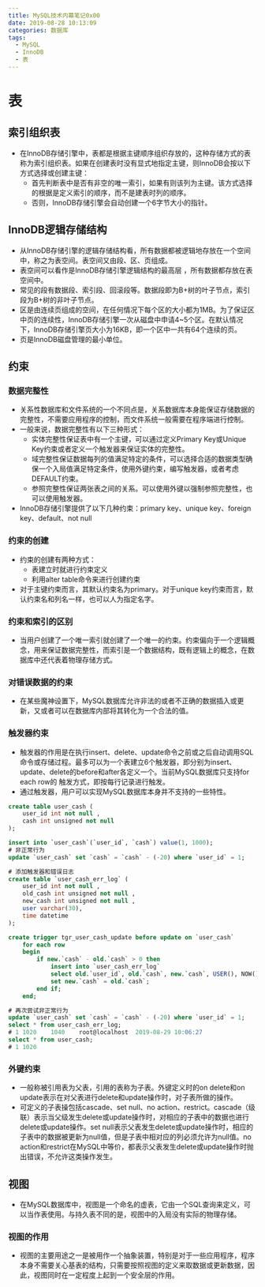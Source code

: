 ```yaml
---
title: MySQL技术内幕笔记0x00
date: 2019-08-28 10:13:09
categories: 数据库
tags:
  - MySQL
  - InnoDB
  - 表
---
```


# 表

## 索引组织表

- 在InnoDB存储引擎中，表都是根据主键顺序组织存放的，这种存储方式的表称为索引组织表。如果在创建表时没有显式地指定主键，则InnoDB会按以下方式选择或创建主键：
  - 首先判断表中是否有非空的唯一索引，如果有则该列为主键。该方式选择的根据是定义索引的顺序，而不是建表时列的顺序。
  - 否则，InnoDB存储引擎会自动创建一个6字节大小的指针。

## InnoDB逻辑存储结构

- 从InnoDB存储引擎的逻辑存储结构看，所有数据都被逻辑地存放在一个空间中，称之为表空间。表空间又由段、区、页组成。
- 表空间可以看作是InnoDB存储引擎逻辑结构的最高层 ，所有数据都存放在表空间中。
- 常见的段有数据段、索引段、回滚段等。数据段即为B+树的叶子节点，索引段为B+树的非叶子节点。
- 区是由连续页组成的空间，在任何情况下每个区的大小都为1MB。为了保证区中页的连续性，InnoDB存储引擎一次从磁盘中申请4~5个区。在默认情况下，InnoDB存储引擎页大小为16KB，即一个区中一共有64个连续的页。
- 页是InnoDB磁盘管理的最小单位。

## 约束

### 数据完整性

- 关系性数据库和文件系统的一个不同点是，关系数据库本身能保证存储数据的完整性，不需要应用程序的控制，而文件系统一般需要在程序端进行控制。
- 一般来说，数据完整性有以下三种形式：
  - 实体完整性保证表中有一个主键，可以通过定义Primary Key或Unique Key约束或者定义一个触发器来保证实体的完整性。
  - 域完整性保证数据每列的值满足特定的条件，可以选择合适的数据类型确保一个入局值满足特定条件，使用外键约束，编写触发器，或者考虑DEFAULT约束。
  - 参照完整性保证两张表之间的关系。可以使用外键以强制参照完整性，也可以使用触发器。
- InnoDB存储引擎提供了以下几种约束：primary key、unique key、foreign key、default、not null

### 约束的创建

- 约束的创建有两种方式：
  - 表建立时就进行约束定义
  - 利用alter table命令来进行创建约束
- 对于主键约束而言，其默认约束名为primary。对于unique key约束而言，默认约束名和列名一样，也可以人为指定名字。

### 约束和索引的区别

- 当用户创建了一个唯一索引就创建了一个唯一的约束。约束偏向于一个逻辑概念，用来保证数据完整性，而索引是一个数据结构，既有逻辑上的概念，在数据库中还代表着物理存储方式。

### 对错误数据的约束

- 在某些魔神设置下，MySQL数据库允许非法的或者不正确的数据插入或更新，又或者可以在数据库内部将其转化为一个合法的值。

### 触发器约束

- 触发器的作用是在执行insert、delete、update命令之前或之后自动调用SQL命令或存储过程。最多可以为一个表建立6个触发器，即分别为insert、update、delete的before和after各定义一个。当前MySQL数据库只支持for each row的 触发方式，即按每行记录进行触发。
- 通过触发器，用户可以实现MySQL数据库本身并不支持的一些特性。

```sql
create table user_cash (
    user_id int not null ,
    cash int unsigned not null 
);

insert into `user_cash`(`user_id`, `cash`) value(1, 1000);
# 非正常行为
update `user_cash` set `cash` = `cash` - (-20) where `user_id` = 1;
```

```sql
# 添加触发器和错误日志
create table `user_cash_err_log` (
    user_id int not null ,
    old_cash int unsigned not null ,
    new_cash int unsigned not null ,
    user varchar(30),
    time datetime
);

create trigger tgr_user_cash_update before update on `user_cash`
    for each row
    begin
        if new.`cash` - old.`cash` > 0 then
            insert into `user_cash_err_log`
            select old.`user_id`, old.`cash`, new.`cash`, USER(), NOW();
            set new.`cash` = old.`cash`;
        end if;
    end;
```

```sql
# 再次尝试非正常行为
update `user_cash` set `cash` = `cash` - (-20) where `user_id` = 1;
select * from user_cash_err_log;
# 1	1020	1040	root@localhost	2019-08-29 10:06:27
select * from user_cash;
# 1	1020
```

### 外键约束

- 一般称被引用表为父表，引用的表称为子表。外键定义时的on delete和on update表示在对父表进行delete和update操作时，对子表所做的操作。
- 可定义的子表操包括cascade、set null、no action、restrict。cascade（级联）表示当父级发生delete或update操作时，对相应的子表中的数据也进行delete或update操作。set null表示父表发生delete或update操作时，相应的子表中的数据被更新为null值，但是子表中相对应的列必须允许为null值。no action和restrict在MySQL中等价，都表示父表发生delete或update操作时抛出错误，不允许这类操作发生。

## 视图

- 在MySQL数据库中，视图是一个命名的虚表，它由一个SQL查询来定义，可以当作表使用。与持久表不同的是，视图中的入局没有实际的物理存储。

### 视图的作用

- 视图的主要用途之一是被用作一个抽象装置，特别是对于一些应用程序，程序本身不需要关心基表的结构，只需要按照视图的定义来取数据或更新数据，因此，视图同时在一定程度上起到一个安全层的作用。

